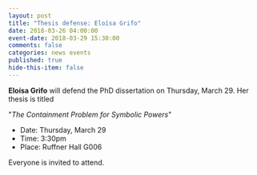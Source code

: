 ```yaml
---
layout: post
title: "Thesis defense: Eloísa Grifo"
date: 2018-03-26 04:00:00
event-date: 2018-03-29 15:30:00
comments: false
categories: news events
published: true
hide-this-item: false
---
```


**Eloísa Grifo** will defend the PhD dissertation on Thursday, March 29. 
Her thesis is titled 

"_The Containment Problem for Symbolic Powers_"

- Date: Thursday, March 29
- Time: 3:30pm
- Place: Ruffner Hall G006

Everyone is invited to attend.
